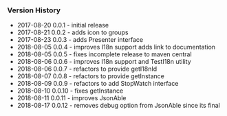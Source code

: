 ### Version History
* 2017-08-20 0.0.1 - initial release
* 2017-08-21 0.0.2 - adds icon to groups
* 2017-08-23 0.0.3 - adds Presenter interface
* 2018-08-05 0.0.4 - improves I18n support adds link to documentation
* 2018-08-05 0.0.5 - fixes incomplete release to maven central
* 2018-08-06 0.0.6 - improves I18n support and TestI18n utility
* 2018-08-06 0.0.7 - refactors to provide getI18nId
* 2018-08-07 0.0.8 - refactors to provide getInstance
* 2018-08-09 0.0.9 - refactors to add StopWatch interface
* 2018-08-10 0.0.10 - fixes getInstance
* 2018-08-11 0.0.11 - improves JsonAble
* 2018-08-17 0.0.12 - removes debug option from JsonAble since its final
